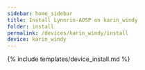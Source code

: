 ```yaml
---
sidebar: home_sidebar
title: Install Lynnrin-AOSP on karin_windy
folder: install
permalink: /devices/karin_windy/install
device: karin_windy
---
```

{% include templates/device_install.md %}
